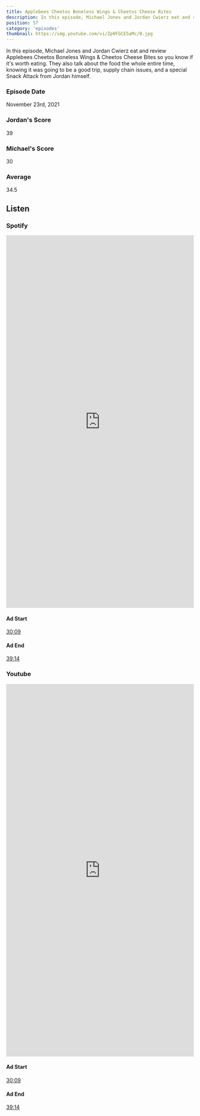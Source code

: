 ```yaml
---
title: Applebees Cheetos Boneless Wings & Cheetos Cheese Bites
description: In this episode, Michael Jones and Jordan Cwierz eat and review Applebees Cheetos Boneless Wings & Cheetos Cheese Bites so you know if it's worth eating.
position: 57
category: 'episodes'
thumbnail: https://img.youtube.com/vi/Zp9FGCE5aMc/0.jpg
---
```


In this episode, Michael Jones and Jordan Cwierz eat and review Applebees Cheetos Boneless Wings & Cheetos Cheese Bites so you know if it's worth eating. They also talk about the food the whole entire time, knowing it was going to be a good trip, supply chain issues, and a special Snack Attack from Jordan himself.

### Episode Date

November 23rd, 2021

### Jordan's Score

39

### Michael's Score

30

### Average

34.5

## Listen

### Spotify

<iframe 
    src="https://open.spotify.com/embed-podcast/episode/3g5sV62gr8iCF8ENMVA91t" 
    loading="lazy" 
    style="border: 0; width: 100%; height: 25vh;" allow="encrypted-media"
></iframe>

#### Ad Start

[30:09](https://open.spotify.com/episode/3g5sV62gr8iCF8ENMVA91t?t=1809)

#### Ad End

[39:14](https://open.spotify.com/episode/3g5sV62gr8iCF8ENMVA91t?t=2354)

### Youtube

<iframe 
    src="https://www.youtube.com/embed/Zp9FGCE5aMc" 
    loading="lazy" 
    style="border: 0; width: 100%; height: 25vh;"  
    title="YouTube video player" 
    frameborder="0" 
    allow="accelerometer; autoplay; clipboard-write; encrypted-media; gyroscope; picture-in-picture"
></iframe>

#### Ad Start

[30:09](https://youtu.be/Zp9FGCE5aMc?t=1809)


#### Ad End

[39:14](https://youtu.be/Zp9FGCE5aMc?t=2354)
